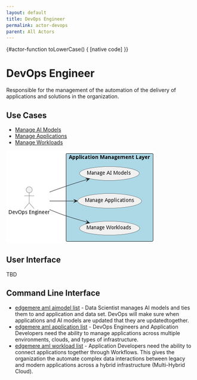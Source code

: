 ```yaml
---
layout: default
title: DevOps Engineer
permalink: actor-devops
parent: All Actors
---
```


{#actor-function toLowerCase() { [native code] }}

# DevOps Engineer

Responsible for the management of the automation of the delivery of applications and solutions in the organization.



## Use Cases

* [Manage AI Models](usecase-ManageAIModels)
* [Manage Applications](usecase-ManageApplications)
* [Manage Workloads](usecase-ManageWorkloads)


![Use Case Diagram](./UseCase.png)

## User Interface
TBD

## Command Line Interface
* [ edgemere aml aimodel list](action--edgemere-aml-aimodel-list) - Data Scientist manages AI models and ties them to and application and data set. DevOps will make sure when applications and AI models are updated that they are updatedtogether.
* [ edgemere aml application list](action--edgemere-aml-application-list) - DevOps Engineers and Application Developers need the ability to manage applications across multiple environments, clouds, and types of infrastructure.
* [ edgemere aml workload list](action--edgemere-aml-workload-list) - Application Developers need the ability to connect applications together through Workflows. This gives the organization the automate complex data interactions between legacy and modern applications across a hybrid infrastructure (Multi-Hybrid Cloud).

